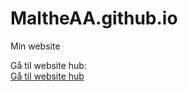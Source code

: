 # MaltheAA.github.io
Min website

Gå til website hub:
<br>
[Gå til website hub](Hjemmeside/index.html)
